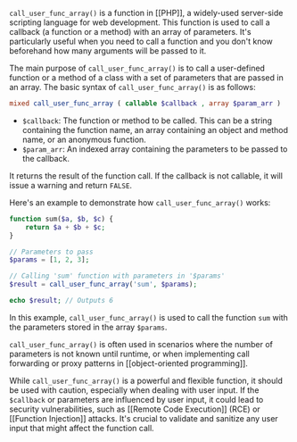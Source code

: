 `call_user_func_array()` is a function in [[PHP]], a widely-used server-side scripting language for web development. This function is used to call a callback (a function or a method) with an array of parameters. It's particularly useful when you need to call a function and you don't know beforehand how many arguments will be passed to it.

The main purpose of `call_user_func_array()` is to call a user-defined function or a method of a class with a set of parameters that are passed in an array. The basic syntax of `call_user_func_array()` is as follows:

```php
mixed call_user_func_array ( callable $callback , array $param_arr )
```

- `$callback`: The function or method to be called. This can be a string containing the function name, an array containing an object and method name, or an anonymous function.
- `$param_arr`: An indexed array containing the parameters to be passed to the callback.

It returns the result of the function call. If the callback is not callable, it will issue a warning and return `FALSE`.

Here's an example to demonstrate how `call_user_func_array()` works:

```php
function sum($a, $b, $c) {
    return $a + $b + $c;
}

// Parameters to pass
$params = [1, 2, 3];

// Calling 'sum' function with parameters in '$params'
$result = call_user_func_array('sum', $params);

echo $result; // Outputs 6
```

In this example, `call_user_func_array()` is used to call the function `sum` with the parameters stored in the array `$params`.

`call_user_func_array()` is often used in scenarios where the number of parameters is not known until runtime, or when implementing call forwarding or proxy patterns in [[object-oriented programming]].

While `call_user_func_array()` is a powerful and flexible function, it should be used with caution, especially when dealing with user input. If the `$callback` or parameters are influenced by user input, it could lead to security vulnerabilities, such as [[Remote Code Execution]] (RCE) or [[Function Injection]] attacks. It's crucial to validate and sanitize any user input that might affect the function call.
